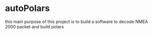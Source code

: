 # autoPolars
this main purpose of this project is to build a software to  decode NMEA 2000 packet and build polars
